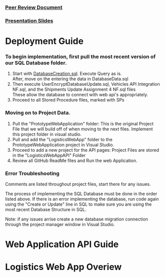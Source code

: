 ### [Peer Review Document](https://1drv.ms/w/c/5cfc798acaccf72b/ES4ew7QUL01EomAFdy6rknAB0UelHyLcDlui1vfIHMAJVw?e=nhm3Qu)

### [Presentation Slides](https://1drv.ms/p/c/5cfc798acaccf72b/Ebarx9nYYFpOkJbF0VgrIj0Bp8EUxfokF3LMXskmMldMPA?e=TNToMZ)

# Deployment Guide
### To begin implementation, first pull the most recent version of our SQL Database folder. 
1. Start with [DatabaseCreation.sql](https://github.com/ncf00003/LogisticsWebApplication/blob/main/SQL/DatabaseData.sql). Execute Query as is.
   <br> After, move on the entering the data in DatabaseData.sql
2. Then execute UserEncryptDatabaseUpdate.sql, Vehicles API Integration NF.sql, and the Shipments Update Assignment 4 NF.sql files
   <br> These allow the database to connect with web api's appropriately.
3. Proceed to all Stored Procedure files, marked with SPs
### Moving on to Project Data.
1. Pull the "PrototypeWebApplication" folder: This is the original Project File that we will build off of when moving to the next files. Implement this project folder in visual studio.
2. Pull and add the "LogisticsWebApp" folder to the PrototypeWebApplication project in Visual Studio.
3. Proceed to add a new project for the API pages: Project Files are stored in the "LogisticsWebAppAPI" Folder
4. Review all GitHub ReadMe files and Run the web Application.

### Error Troubleshooting
Comments are listed throughout project files, start there for any issues. 
<p> The process of implementing the SQL Database must be done in the order listed above. If there is an error implementing the database, run code again using the "Create or Update" line in SQL to make sure you are using the most recent Database Structure in SQL. </p>
Note: if any issues arrise create a new database migration connection through the project manager window in Visual Studio.


# Web Application API Guide


# Logistics Web App Overiew
